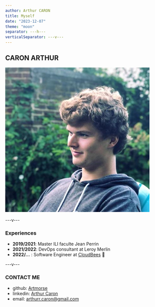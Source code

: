 ```yaml
---
author: Arthur CARON
title: Myself
date: "2023-12-07"
theme: "moon"
separator: ---h---
verticalSeparator: ---v---
---
```


## CARON ARTHUR

![automation logo >h](img/00/myself.jpeg)

---v---

### Experiences

- **2019/2021**: Master ILI faculte Jean Perrin
- **2021/2022**: DevOps consultant at Leroy Merlin
- **2022/...** : Software Engineer at [CloudBees](https://www.cloudbees.com/) 🐝

---v---

### CONTACT ME

- github: [Artmorse](https://github.com/Artmorse)
- linkedin: [Arthur Caron](https://www.linkedin.com/in/arthur-caron-lemomorse/)
- email: [arthurr.caron@gmail.com](email:arthurr.caron@gmail.com)
